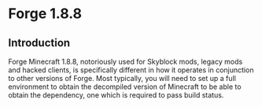 # Forge 1.8.8

## Introduction
Forge Minecraft 1.8.8, notoriously used for Skyblock mods, legacy mods and hacked clients, is specifically
different in how it operates in conjunction to other versions of Forge. Most typically, you will need to set
up a full environment to obtain the decompiled version of Minecraft to be able to obtain the dependency, one
which is required to pass build status.

## 